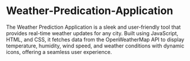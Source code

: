 # Weather-Predication-Application
The Weather Prediction Application is a sleek and user-friendly tool that provides real-time weather updates for any city. Built using JavaScript, HTML, and CSS, it fetches data from the OpenWeatherMap API to display temperature, humidity, wind speed, and weather conditions with dynamic icons, offering a seamless user experience.
